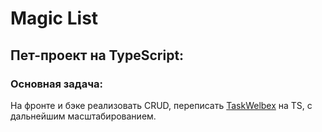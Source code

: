 <h1>Magic List</h1>
<h2>Пет-проект на TypeScript:</h2>
<h3>Oсновная задача:</h3>
На фронте и бэке реализовать CRUD, переписать <a href="https://github.com/kartemdev/TaskWelbeX" target="_blank">TaskWelbex</a> на TS, с дальнейшим масштабированием.
